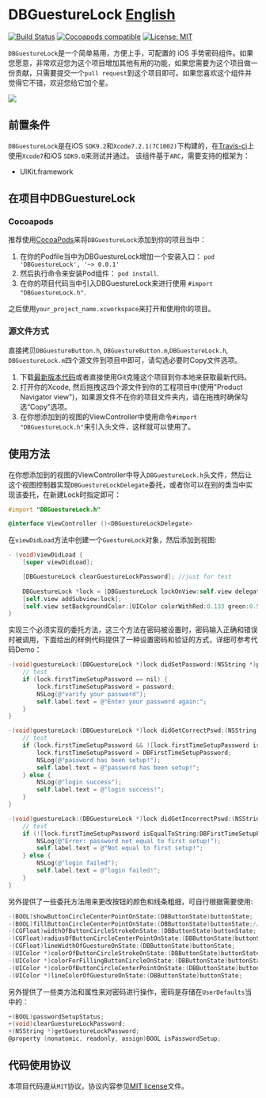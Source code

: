 # DBGuestureLock [English](https://github.com/i36lib/DBGuestureLock/blob/master/README.md)
[![Build Status](https://travis-ci.org/i36lib/DBGuestureLock.svg)](https://travis-ci.org/i36lib/DBGuestureLock)  [![Cocoapods compatible](https://img.shields.io/badge/pod-v0.0.1-blue.svg?style=flat)](https://cocoapods.org/pods/DBGuestureLock)  [![License: MIT](https://img.shields.io/badge/license-MIT-blue.svg?style=flat)](http://opensource.org/licenses/MIT)

`DBGuestureLock`是一个简单易用，方便上手，可配置的 iOS 手势密码组件。如果您愿意，非常欢迎您为这个项目增加其他有用的功能，如果您需要为这个项目做一份贡献，只需要提交一个`pull request`到这个项目即可。如果您喜欢这个组件并觉得它不错，欢迎您给它加个星。

[![](http://i36.me/images/devref/DBGuestureLock_TEST.png)](http://i36.me/images/devref/DBGuestureLock_TEST.png)

## 前置条件

`DBGuestureLock`是在iOS `SDK9.2`和`Xcode7.2.1(7C1002)`下构建的，在[Travis-ci](https://travis-ci.org/)上使用`Xcode7`和iOS `SDK9.0`来测试并通过。 该组件基于`ARC`，需要支持的框架为：

* UIKit.framework

## 在项目中DBGuestureLock

### Cocoapods

推荐使用[CocoaPods](http://cocoapods.org)来将`DBGuestureLock`添加到你的项目当中：

1. 在你的Podfile当中为DBGuestureLock增加一个安装入口： `pod 'DBGuestureLock', '~> 0.0.1'`
2. 然后执行命令来安装Pod组件： `pod install`.
3. 在你的项目代码当中引入DBGuestureLock来进行使用 `#import "DBGuestureLock.h"`.

之后使用`your_project_name.xcworkspace`来打开和使用你的项目。

### 源文件方式

直接拷贝`DBGuestureButton.h`, `DBGuestureButton.m`,`DBGuestureLock.h`, `DBGuestureLock.m`四个源文件到项目中即可，请勾选必要时Copy文件选项。

1. 下载[最新版本代码](https://github.com/i36lib/DBGuestureLock/archive/master.zip)或者直接使用Git克隆这个项目到你本地来获取最新代码。
2. 打开你的Xcode, 然后拖拽这四个源文件到你的工程项目中(使用"Product Navigator view")，如果源文件不在你的项目文件夹内，请在拖拽时确保勾选“Copy”选项。
3. 在你想添加到的视图的ViewController中使用命令`#import "DBGuestureLock.h"`来引入头文件，这样就可以使用了。

## 使用方法

在你想添加到的视图的ViewController中导入`DBGuestureLock.h`头文件，然后让这个视图控制器实现`DBGuestureLockDelegate`委托，或者你可以在别的类当中实现该委托，在新建Lock时指定即可：
```objective-c
#import "DBGuestureLock.h"

@interface ViewController ()<DBGuestureLockDelegate>
```

在`viewDidLoad`方法中创建一个`GuestureLock`对象，然后添加到视图:
```objective-c
- (void)viewDidLoad {
    [super viewDidLoad];

    [DBGuestureLock clearGuestureLockPassword]; //just for test
    
    DBGuestureLock *lock = [DBGuestureLock lockOnView:self.view delegate:self];
    [self.view addSubview:lock];
    [self.view setBackgroundColor:[UIColor colorWithRed:0.133 green:0.596 blue:0.933 alpha:1.00]];
}
```

实现三个必须实现的委托方法，这三个方法在密码被设置时，密码输入正确和错误时被调用，下面给出的样例代码提供了一种设置密码和验证的方式，详细可参考代码Demo：
```objective-c
-(void)guestureLock:(DBGuestureLock *)lock didSetPassword:(NSString *)password {
    // test
    if (lock.firstTimeSetupPassword == nil) {
        lock.firstTimeSetupPassword = password;
        NSLog(@"varify your password");
        self.label.text = @"Enter your password again:";
    }
}

-(void)guestureLock:(DBGuestureLock *)lock didGetCorrectPswd:(NSString *)password {
    // test
    if (lock.firstTimeSetupPassword && ![lock.firstTimeSetupPassword isEqualToString:DBFirstTimeSetupPassword]) {
        lock.firstTimeSetupPassword = DBFirstTimeSetupPassword;
        NSLog(@"password has been setup!");
        self.label.text = @"password has been setup!";
    } else {
        NSLog(@"login success");
        self.label.text = @"login success!";
    }
}

-(void)guestureLock:(DBGuestureLock *)lock didGetIncorrectPswd:(NSString *)password {
    // test
    if (![lock.firstTimeSetupPassword isEqualToString:DBFirstTimeSetupPassword]) {
        NSLog(@"Error: password not equal to first setup!");
        self.label.text = @"Not equal to first setup!";
    } else {
        NSLog(@"login failed");
        self.label.text = @"login failed!";
    }
}
```

另外提供了一些委托方法用来更改按钮的颜色和线条粗细，可自行根据需要使用:
```objective-c
-(BOOL)showButtonCircleCenterPointOnState:(DBButtonState)buttonState;
-(BOOL)fillButtonCircleCenterPointOnState:(DBButtonState)buttonState;//NO for stroke, YES for fill
-(CGFloat)widthOfButtonCircleStrokeOnState:(DBButtonState)buttonState;
-(CGFloat)radiusOfButtonCircleCenterPointOnState:(DBButtonState)buttonState;
-(CGFloat)lineWidthOfGuestureOnState:(DBButtonState)buttonState;
-(UIColor *)colorOfButtonCircleStrokeOnState:(DBButtonState)buttonState;
-(UIColor *)colorForFillingButtonCircleOnState:(DBButtonState)buttonState;
-(UIColor *)colorOfButtonCircleCenterPointOnState:(DBButtonState)buttonState;
-(UIColor *)lineColorOfGuestureOnState:(DBButtonState)buttonState;
```

另外提供了一些类方法和属性来对密码进行操作，密码是存储在`UserDefaults`当中的：
```objective-c
+(BOOL)passwordSetupStatus;
+(void)clearGuestureLockPassword;
+(NSString *)getGuestureLockPassword;
@property (nonatomic, readonly, assign)BOOL isPasswordSetup;
```

## 代码使用协议

本项目代码遵从`MIT`协议，协议内容参见[MIT license](LICENSE)文件。
